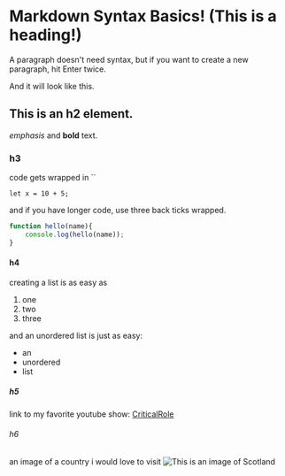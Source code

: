 # Markdown Syntax Basics! (This is a heading!) 

A paragraph doesn't need syntax, but if you want to create a new paragraph, hit Enter twice. 

And it will look like this.

## This is an h2 element. 

*emphasis* and __bold__ text.

### h3

code gets wrapped in ``

`let x = 10 + 5;`

and if you have longer code, use three back ticks wrapped. 

```javascript
function hello(name){
    console.log(hello(name));
}
```

#### h4

creating a list is as easy as 
1. one
1. two
1. three

and an unordered list is just as easy: 
- an 
- unordered
- list 

##### h5 

link to my favorite youtube show:
[CriticalRole](https://critrole.com/)

###### h6

an image of a country i would love to visit 
![This is an image of Scotland](https://paas-s3-broker-prod-lon-2edbd31f-65e0-4d35-9755-fde7c3b1b292.s3.amazonaws.com/images/Scotland_plSueFe.original.jpg)
